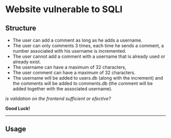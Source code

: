 # Website vulnerable to SQLI

## Structure
* The user can add a comment as long as he adds a username.
* The user can only comments 3 times, each time he sends a comment, a number associated with his username is incremented.
* The user cannot add a comment with a username that is already used or already exist.
* The username can have a maximum of 32 characters,
* The user comment can have a maximum of 32 characters.
* The username will be added to users.db (along with the increment) and the comments will be added to comments.db (the comment will be added together with the associated username).

*is validation on the frontend sufficient or efective?*

**Good Luck!**

---

## Usage

